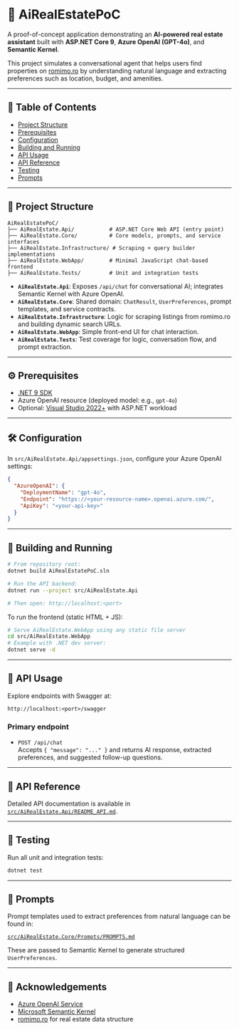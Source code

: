 # 🏡 AiRealEstatePoC

A proof-of-concept application demonstrating an **AI-powered real estate assistant** built with **ASP.NET Core 9**, **Azure OpenAI (GPT-4o)**, and **Semantic Kernel**.

This project simulates a conversational agent that helps users find properties on [romimo.ro](https://www.romimo.ro) by understanding natural language and extracting preferences such as location, budget, and amenities.

---

## 📁 Table of Contents
- [Project Structure](#project-structure)
- [Prerequisites](#prerequisites)
- [Configuration](#configuration)
- [Building and Running](#building-and-running)
- [API Usage](#api-usage)
- [API Reference](#api-reference)
- [Testing](#testing)
- [Prompts](#prompts)

---

<a id="project-structure"></a>
## 🧱 Project Structure

```
AiRealEstatePoC/
├── AiRealEstate.Api/           # ASP.NET Core Web API (entry point)
├── AiRealEstate.Core/          # Core models, prompts, and service interfaces
├── AiRealEstate.Infrastructure/ # Scraping + query builder implementations
├── AiRealEstate.WebApp/        # Minimal JavaScript chat-based frontend
├── AiRealEstate.Tests/         # Unit and integration tests
```

- **`AiRealEstate.Api`**: Exposes `/api/chat` for conversational AI; integrates Semantic Kernel with Azure OpenAI.
- **`AiRealEstate.Core`**: Shared domain: `ChatResult`, `UserPreferences`, prompt templates, and service contracts.
- **`AiRealEstate.Infrastructure`**: Logic for scraping listings from romimo.ro and building dynamic search URLs.
- **`AiRealEstate.WebApp`**: Simple front-end UI for chat interaction.
- **`AiRealEstate.Tests`**: Test coverage for logic, conversation flow, and prompt extraction.

---

<a id="prerequisites"></a>
## ⚙️ Prerequisites

- [.NET 9 SDK](https://dotnet.microsoft.com/download)
- Azure OpenAI resource (deployed model: e.g., `gpt-4o`)
- Optional: [Visual Studio 2022+](https://visualstudio.microsoft.com/) with ASP.NET workload

---

<a id="configuration"></a>
## 🛠️ Configuration

In `src/AiRealEstate.Api/appsettings.json`, configure your Azure OpenAI settings:

```json
{
  "AzureOpenAI": {
    "DeploymentName": "gpt-4o",
    "Endpoint": "https://<your-resource-name>.openai.azure.com/",
    "ApiKey": "<your-api-key>"
  }
}
```

---

<a id="building-and-running"></a>
## 🚀 Building and Running

```bash
# From repository root:
dotnet build AiRealEstatePoC.sln

# Run the API backend:
dotnet run --project src/AiRealEstate.Api

# Then open: http://localhost:<port>
```

To run the frontend (static HTML + JS):

```bash
# Serve AiRealEstate.WebApp using any static file server
cd src/AiRealEstate.WebApp
# Example with .NET dev server:
dotnet serve -d
```

---

<a id="api-usage"></a>
## 📡 API Usage

Explore endpoints with Swagger at:

```
http://localhost:<port>/swagger
```

### Primary endpoint

- `POST /api/chat`  
  Accepts `{ "message": "..." }` and returns AI response, extracted preferences, and suggested follow-up questions.

---

<a id="api-reference"></a>
## 📝 API Reference

Detailed API documentation is available in [`src/AiRealEstate.Api/README_API.md`](src/AiRealEstate.Api/README_API.md).

---

<a id="testing"></a>
## 🧪 Testing

Run all unit and integration tests:

```bash
dotnet test
```

---

<a id="prompts"></a>
## 💬 Prompts

Prompt templates used to extract preferences from natural language can be found in:

[`src/AiRealEstate.Core/Prompts/PROMPTS.md`](src/AiRealEstate.Core/Prompts/PROMPTS.md)

These are passed to Semantic Kernel to generate structured `UserPreferences`.

---

<a id="acknowledgements"></a>
## 🙌 Acknowledgements

- [Azure OpenAI Service](https://azure.microsoft.com/en-us/products/ai-services/openai-service)
- [Microsoft Semantic Kernel](https://github.com/microsoft/semantic-kernel)
- [romimo.ro](https://www.romimo.ro) for real estate data structure